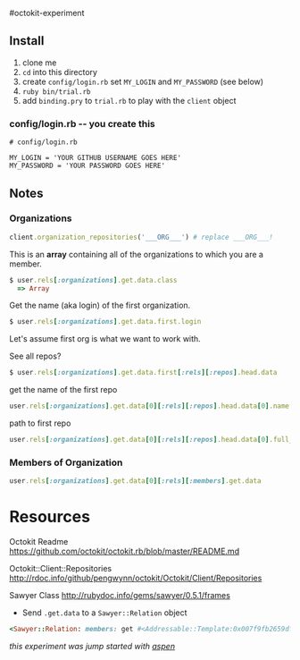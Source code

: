 #octokit-experiment

## Install

1. clone me
1. `cd` into this directory 
1. create `config/login.rb` set `MY_LOGIN` and `MY_PASSWORD` (see below)
1. `ruby bin/trial.rb`
1. add `binding.pry` to `trial.rb` to play with the `client` object

### config/login.rb -- you create this

```
# config/login.rb

MY_LOGIN = 'YOUR GITHUB USERNAME GOES HERE'
MY_PASSWORD = 'YOUR PASSWORD GOES HERE'
```

## Notes

### Organizations

```ruby
client.organization_repositories('___ORG___') # replace ___ORG___!
```

This is an __array__ containing all of the organizations to which you are a member.

```ruby
$ user.rels[:organizations].get.data.class
  => Array
```

Get the name (aka login) of the first organization.

```ruby
$ user.rels[:organizations].get.data.first.login
```

Let's assume first org is what we want to work with.

See all repos?

```ruby
$ user.rels[:organizations].get.data.first[:rels][:repos].head.data
```

get the name of the first repo
```ruby
user.rels[:organizations].get.data[0][:rels][:repos].head.data[0].name
```

path to first repo
```ruby
user.rels[:organizations].get.data[0][:rels][:repos].head.data[0].full_name
```

### Members of Organization

```ruby
user.rels[:organizations].get.data[0][:rels][:members].get.data
```

# Resources

Octokit Readme
https://github.com/octokit/octokit.rb/blob/master/README.md

Octokit::Client::Repositories
http://rdoc.info/github/pengwynn/octokit/Octokit/Client/Repositories

Sawyer Class
http://rubydoc.info/gems/sawyer/0.5.1/frames

* Send `.get.data` to a `Sawyer::Relation` object

```ruby
<Sawyer::Relation: members: get #<Addressable::Template:0x007f9fb2659df8>
```


_this experiment was jump started with [aspen](http://rubygems.org/gems/aspen)_